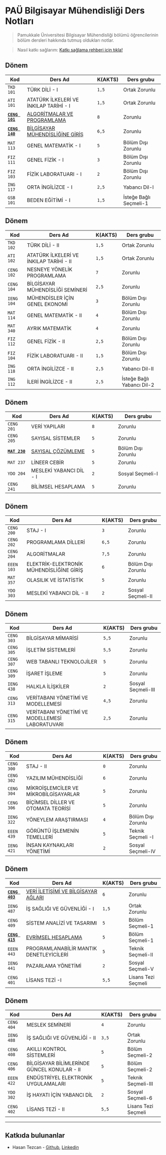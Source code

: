 # PAÜ Bilgisayar Mühendisliği Ders Notları

> Pamukkale Üniversitesi Bilgisayar Mühendisliği bölümü öğrencilerinin bölüm dersleri hakkında tutmuş oldukları notlar. 

> Nasıl katkı sağlarım: [Katkı sağlama rehberi için tıkla!](Katkı%20sağlama%20rehberi.md)

## Dönem

| Kod        | Ders Ad                                | K(AKTS) | Ders grubu             |
| ---------- | -------------------------------------- | ------- | ---------------------- |
| `TKD 101`  | TÜRK DİLİ - I                          | `1,5`   | Ortak Zorunlu          |
| `ATI 101`  | ATATÜRK İLKELERİ VE İNKILAP TARİHİ - I | `1,5`   | Ortak Zorunlu          |
| [**`CENG 101`**](https://ebs.pusula.pau.edu.tr/BilgiGoster/Ders.aspx?lng=1&dzy=3&br=21&bl=65&pr=167&dm=797&ps=3&dk=134393&ds=0) | [ALGORİTMALAR VE PROGRAMLAMA](dersler/donem-1/ALGORİTMALAR%20VE%20PROGRAMLAMA.md)            | `8  `   | Zorunlu                |
| [**`CENG 140`**](https://ebs.pusula.pau.edu.tr/BilgiGoster/Ders.aspx?lng=1&dzy=3&br=21&bl=65&pr=167&dm=797&ps=3&dk=134395&ds=0) | [BİLGİSAYAR MÜHENDİSLİĞİNE GİRİŞ](dersler/donem-1/BİLGİSAYAR%20MÜHENDİSLİĞİNE%20GİRİŞ.md)        | `6,5`   | Zorunlu                |
| `MAT 113`  | GENEL MATEMATİK - I                    | `5  `   | Bölüm Dışı Zorunlu     |
| `FIZ 111`  | GENEL FİZİK - I                        | `3  `   | Bölüm Dışı Zorunlu     |
| `FIZ 103`  | FİZİK LABORATUARI - I                  | `2  `   | Bölüm Dışı Zorunlu     |
| `ING 117`  | ORTA İNGİLİZCE - I                     | `2,5`   | Yabancı Dil-I          |
| `GSB 101`  | BEDEN EĞİTİMİ - I                      | `1,5`   | İsteğe Bağlı Seçmeli-1 |

## Dönem 

| Kod        | Ders Ad                                 | K(AKTS) | Ders grubu                 |
| ---------- | --------------------------------------- | ------- | -------------------------- |
| `TKD 102`  | TÜRK DİLİ - II                          | `1,5`   | Ortak Zorunlu              |
| `ATI 102`  | ATATÜRK İLKELERİ VE İNKILAP TARİHİ - II | `1,5`   | Ortak Zorunlu              |
| `CENG 102` | NESNEYE YÖNELİK PROGRAMLAMA             | `7  `   | Zorunlu                    |
| `CENG 104` | BİLGİSAYAR MÜHENDİSLİĞİ SEMİNERİ        | `2,5`   | Zorunlu                    |
| `IENG 104` | MÜHENDİSLER İÇİN GENEL EKONOMİ          | `3  `   | Bölüm Dışı Zorunlu         |
| `MAT 114`  | GENEL MATEMATİK - II                    | `4  `   | Bölüm Dışı Zorunlu         |
| `MAT 340`  | AYRIK MATEMATİK                         | `4  `   | Zorunlu                    |
| `FIZ 112`  | GENEL FİZİK - II                        | `2,5`   | Bölüm Dışı Zorunlu         |
| `FIZ 104`  | FİZİK LABORATUARI - II                  | `1,5`   | Bölüm Dışı Zorunlu         |
| `ING 118`  | ORTA İNGİLİZCE - II                     | `2,5`   | Yabancı Dil-II             |
| `ING 112`  | İLERİ İNGİLİZCE - II                    | `2,5`   | İsteğe Bağlı Yabancı Dil-2 |

## Dönem

| Kod        | Ders Ad                 | K(AKTS) | Ders grubu         |
| ---------- | ----------------------- | ------- | ------------------ |
| `CENG 201` | VERİ YAPILARI           | `8`     | Zorunlu            |
| `CENG 205` | SAYISAL SİSTEMLER       | `5`     | Zorunlu            |
| [**`MAT 230`**](https://ebs.pusula.pau.edu.tr/BilgiGoster/Ders.aspx?lng=1&dzy=3&br=21&bl=65&pr=167&dm=797&ps=3&dk=81315&ds=0)  | [SAYISAL ÇÖZÜMLEME](dersler/donem-3/SAYISAL%20ÇÖZÜMLEME.md) | `5`     | Bölüm Dışı Zorunlu |
| `MAT 237`  | LİNEER CEBİR            | `5`     | Zorunlu            |
| `YDO 204`  | MESLEKİ YABANCI DİL - I | `2`     | Sosyal Seçmeli-I   |
| `CENG 241` | BİLİMSEL HESAPLAMA      | `5`     | Zorunlu            |

## Dönem

| Kod        | Ders Ad                                  | K(AKTS) | Ders grubu         |
| ---------- | ---------------------------------------- | ------- | ------------------ |
| `CENG 200` | STAJ - I                                 | `3  `   | Zorunlu            |
| `CENG 202` | PROGRAMLAMA DİLLERİ                      | `6,5`   | Zorunlu            |
| `CENG 204` | ALGORİTMALAR                             | `7,5`   | Zorunlu            |
| `EEEN 103` | ELEKTRİK-ELEKTRONİK MÜHENDİSLİĞİNE GİRİŞ | `6  `   | Bölüm Dışı Zorunlu |
| `MAT 357`  | OLASILIK VE İSTATİSTİK                   | `5  `   | Zorunlu            |
| `YDO 303`  | MESLEKİ YABANCI DİL - II                 | `2  `   | Sosyal Seçmeli-II  |

## Dönem

| Kod        | Ders Ad                                         | K(AKTS) | Ders grubu         |
| ---------- | ----------------------------------------------- | ------- | ------------------ |
| `CENG 303` | BİLGİSAYAR MİMARİSİ                             | `5,5`   | Zorunlu            |
| `CENG 305` | İŞLETİM SİSTEMLERİ                              | `5,5`   | Zorunlu            |
| `CENG 307` | WEB TABANLI TEKNOLOJİLER                        | `5  `   | Zorunlu            |
| `CENG 309` | İŞARET İŞLEME                                   | `5  `   | Zorunlu            |
| `IENG 438` | HALKLA İLİŞKİLER                                | `2  `   | Sosyal Seçmeli-III |
| `CENG 313` | VERİTABANI YÖNETİMİ VE MODELLEMESİ              | `4,5`   | Zorunlu            |
| `CENG 315` | VERİTABANI YÖNETİMİ VE MODELLEMESİ LABORATUVARI | `2,5`   | Zorunlu            |


## Dönem

| Kod        | Ders Ad                               | K(AKTS) | Ders grubu         |
| ---------- | ------------------------------------- | ------- | ------------------ |
| `CENG 300` | STAJ - II                             | `0`     | Zorunlu            |
| `CENG 302` | YAZILIM MÜHENDİSLİĞİ                  | `6`     | Zorunlu            |
| `CENG 304` | MİKROİŞLEMCİLER VE MİKROBİLGİSAYARLAR | `5`     | Zorunlu            |
| `CENG 306` | BİÇİMSEL DİLLER VE OTOMATA TEORİSİ    | `5`     | Zorunlu            |
| `IENG 322` | YÖNEYLEM ARAŞTIRMASI                  | `4`     | Bölüm Dışı Zorunlu |
| `EEEN 439` | GÖRÜNTÜ İŞLEMENİN TEMELLERİ           | `5`     | Teknik Seçmeli -I  |
| `IENG 421` | İNSAN KAYNAKLARI YÖNETİMİ             | `2`     | Sosyal Seçmeli-IV  |


## Dönem

| Kod        | Ders Ad                                 | K(AKTS) | Ders grubu          |
| ---------- | --------------------------------------- | ------- | ------------------- |
| [**`CENG 403`**](https://ebs.pusula.pau.edu.tr/BilgiGoster/Ders.aspx?lng=1&dzy=3&br=21&bl=65&pr=167&dm=797&ps=3&dk=8503&ds=0) | [VERİ İLETİŞİMİ VE BİLGİSAYAR AĞLARI](dersler/donem-7/VERİ%20İLETİŞİMİ%20VE%20BİLGİSAYAR%20AĞLARI.md)     | `6  `   | Zorunlu             |
| `IENG 487` | İŞ SAĞLIĞI VE GÜVENLİĞİ - I             | `1,5`   | Ortak Zorunlu       |
| `CENG 409` | SİSTEM ANALİZİ VE TASARIMI              | `5  `   | Bölüm Seçmeli-1     |
| [**`CENG 415`**](https://ebs.pusula.pau.edu.tr/BilgiGoster/Ders.aspx?lng=1&dzy=3&br=21&bl=65&pr=167&dm=797&ps=3&dk=36168&ds=0) | [EVRİMSEL HESAPLAMA](dersler/donem-7/EVRİMSEL%20HESAPLAMA.md)                      | `5  `   | Bölüm Seçmeli-1     |
| `EEEN 443` | PROGRAMLANABİLİR MANTIK DENETLEYİCİLERİ | `5  `   | Teknik Seçmeli-II   |
| `IENG 441` | PAZARLAMA YÖNETİMİ                      | `2  `   | Sosyal Seçmeli-V    |
| `CENG 401` | LİSANS TEZİ -I                          | `5,5`   | Lisans Tezi Seçmeli |

## Dönem

| Kod        | Ders Ad                                     | K(AKTS) | Ders grubu          |
| ---------- | ------------------------------------------- | ------- | ------------------- |
| `CENG 404` | MESLEK SEMİNERİ                             | `4  `   | Zorunlu             |
| `IENG 488` | İŞ SAĞLIĞI VE GÜVENLİĞİ - II                | `3,5`   | Ortak Zorunlu       |
| `CENG 408` | AKILLI KONTROL SİSTEMLERİ                   | `5  `   | Bölüm Seçmeli-2     |
| `CENG 406` | BİLGİSAYAR BİLİMLERİNDE GÜNCEL KONULAR - II | `5  `   | Bölüm Seçmeli-2     |
| `EEEN 422` | ENDÜSTRİYEL ELEKTRONİK UYGULAMALARI         | `5  `   | Teknik Seçmeli-III  |
| `YDO 302`  | İŞ HAYATI İÇİN YABANCI DİL                  | `2  `   | Sosyal Seçmeli-6    |
| `CENG 402` | LİSANS TEZİ - II                            | `5,5`   | Lisans Tezi Seçmeli |


---
 ## Katkıda bulunanlar
<!-- NOT: BU KISIM ALFABETIK SIRA ILE SIRALANMALI -->
- Hasan Tezcan - [Github](https://github.com/hasantezcan), [Linkedin](https://www.linkedin.com/in/hasantezcann/)